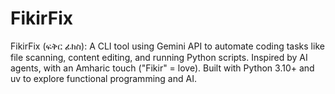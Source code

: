 # FikirFix
FikirFix (ፍቅር ፊክስ): A CLI tool using Gemini API to automate coding tasks like file scanning, content editing, and running Python scripts. Inspired by AI agents, with an Amharic touch ("Fikir" = love). Built with Python 3.10+ and uv to explore functional programming and AI.
